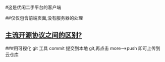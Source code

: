 #这是优闲二手平台的客户端

##仅仅包含前端页面,没有服务器的处理

## [主流开源协议之间的区别?](https://www.zhihu.com/question/19568896)

###用可视化 git 工具 commit 提交到本地 git,再点击 more-->push 即可上传到云仓库
